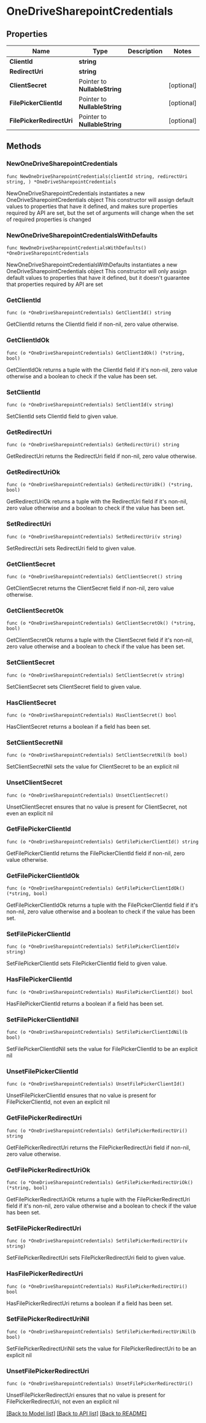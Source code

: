 # OneDriveSharepointCredentials

## Properties

Name | Type | Description | Notes
------------ | ------------- | ------------- | -------------
**ClientId** | **string** |  | 
**RedirectUri** | **string** |  | 
**ClientSecret** | Pointer to **NullableString** |  | [optional] 
**FilePickerClientId** | Pointer to **NullableString** |  | [optional] 
**FilePickerRedirectUri** | Pointer to **NullableString** |  | [optional] 

## Methods

### NewOneDriveSharepointCredentials

`func NewOneDriveSharepointCredentials(clientId string, redirectUri string, ) *OneDriveSharepointCredentials`

NewOneDriveSharepointCredentials instantiates a new OneDriveSharepointCredentials object
This constructor will assign default values to properties that have it defined,
and makes sure properties required by API are set, but the set of arguments
will change when the set of required properties is changed

### NewOneDriveSharepointCredentialsWithDefaults

`func NewOneDriveSharepointCredentialsWithDefaults() *OneDriveSharepointCredentials`

NewOneDriveSharepointCredentialsWithDefaults instantiates a new OneDriveSharepointCredentials object
This constructor will only assign default values to properties that have it defined,
but it doesn't guarantee that properties required by API are set

### GetClientId

`func (o *OneDriveSharepointCredentials) GetClientId() string`

GetClientId returns the ClientId field if non-nil, zero value otherwise.

### GetClientIdOk

`func (o *OneDriveSharepointCredentials) GetClientIdOk() (*string, bool)`

GetClientIdOk returns a tuple with the ClientId field if it's non-nil, zero value otherwise
and a boolean to check if the value has been set.

### SetClientId

`func (o *OneDriveSharepointCredentials) SetClientId(v string)`

SetClientId sets ClientId field to given value.


### GetRedirectUri

`func (o *OneDriveSharepointCredentials) GetRedirectUri() string`

GetRedirectUri returns the RedirectUri field if non-nil, zero value otherwise.

### GetRedirectUriOk

`func (o *OneDriveSharepointCredentials) GetRedirectUriOk() (*string, bool)`

GetRedirectUriOk returns a tuple with the RedirectUri field if it's non-nil, zero value otherwise
and a boolean to check if the value has been set.

### SetRedirectUri

`func (o *OneDriveSharepointCredentials) SetRedirectUri(v string)`

SetRedirectUri sets RedirectUri field to given value.


### GetClientSecret

`func (o *OneDriveSharepointCredentials) GetClientSecret() string`

GetClientSecret returns the ClientSecret field if non-nil, zero value otherwise.

### GetClientSecretOk

`func (o *OneDriveSharepointCredentials) GetClientSecretOk() (*string, bool)`

GetClientSecretOk returns a tuple with the ClientSecret field if it's non-nil, zero value otherwise
and a boolean to check if the value has been set.

### SetClientSecret

`func (o *OneDriveSharepointCredentials) SetClientSecret(v string)`

SetClientSecret sets ClientSecret field to given value.

### HasClientSecret

`func (o *OneDriveSharepointCredentials) HasClientSecret() bool`

HasClientSecret returns a boolean if a field has been set.

### SetClientSecretNil

`func (o *OneDriveSharepointCredentials) SetClientSecretNil(b bool)`

 SetClientSecretNil sets the value for ClientSecret to be an explicit nil

### UnsetClientSecret
`func (o *OneDriveSharepointCredentials) UnsetClientSecret()`

UnsetClientSecret ensures that no value is present for ClientSecret, not even an explicit nil
### GetFilePickerClientId

`func (o *OneDriveSharepointCredentials) GetFilePickerClientId() string`

GetFilePickerClientId returns the FilePickerClientId field if non-nil, zero value otherwise.

### GetFilePickerClientIdOk

`func (o *OneDriveSharepointCredentials) GetFilePickerClientIdOk() (*string, bool)`

GetFilePickerClientIdOk returns a tuple with the FilePickerClientId field if it's non-nil, zero value otherwise
and a boolean to check if the value has been set.

### SetFilePickerClientId

`func (o *OneDriveSharepointCredentials) SetFilePickerClientId(v string)`

SetFilePickerClientId sets FilePickerClientId field to given value.

### HasFilePickerClientId

`func (o *OneDriveSharepointCredentials) HasFilePickerClientId() bool`

HasFilePickerClientId returns a boolean if a field has been set.

### SetFilePickerClientIdNil

`func (o *OneDriveSharepointCredentials) SetFilePickerClientIdNil(b bool)`

 SetFilePickerClientIdNil sets the value for FilePickerClientId to be an explicit nil

### UnsetFilePickerClientId
`func (o *OneDriveSharepointCredentials) UnsetFilePickerClientId()`

UnsetFilePickerClientId ensures that no value is present for FilePickerClientId, not even an explicit nil
### GetFilePickerRedirectUri

`func (o *OneDriveSharepointCredentials) GetFilePickerRedirectUri() string`

GetFilePickerRedirectUri returns the FilePickerRedirectUri field if non-nil, zero value otherwise.

### GetFilePickerRedirectUriOk

`func (o *OneDriveSharepointCredentials) GetFilePickerRedirectUriOk() (*string, bool)`

GetFilePickerRedirectUriOk returns a tuple with the FilePickerRedirectUri field if it's non-nil, zero value otherwise
and a boolean to check if the value has been set.

### SetFilePickerRedirectUri

`func (o *OneDriveSharepointCredentials) SetFilePickerRedirectUri(v string)`

SetFilePickerRedirectUri sets FilePickerRedirectUri field to given value.

### HasFilePickerRedirectUri

`func (o *OneDriveSharepointCredentials) HasFilePickerRedirectUri() bool`

HasFilePickerRedirectUri returns a boolean if a field has been set.

### SetFilePickerRedirectUriNil

`func (o *OneDriveSharepointCredentials) SetFilePickerRedirectUriNil(b bool)`

 SetFilePickerRedirectUriNil sets the value for FilePickerRedirectUri to be an explicit nil

### UnsetFilePickerRedirectUri
`func (o *OneDriveSharepointCredentials) UnsetFilePickerRedirectUri()`

UnsetFilePickerRedirectUri ensures that no value is present for FilePickerRedirectUri, not even an explicit nil

[[Back to Model list]](../README.md#documentation-for-models) [[Back to API list]](../README.md#documentation-for-api-endpoints) [[Back to README]](../README.md)


